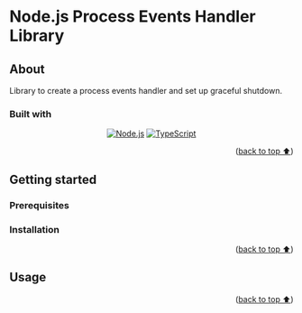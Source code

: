 # Node.js Process Events Handler Library

## About

Library to create a process events handler and set up graceful shutdown.

### Built with

<div align="center">

[![Node.js][nodejs-badge]][nodejs]
[![TypeScript][typescript-badge]][typescript]

</div>
<p align="right">(<a href="#nodejs-process-events-handler-library">back to top ⬆️</a>)</p>

## Getting started

### Prerequisites

### Installation

<p align="right">(<a href="#nodejs-process-events-handler-library">back to top ⬆️</a>)</p>

## Usage

<p align="right">(<a href="#nodejs-process-events-handler-library">back to top ⬆️</a>)</p>

<!-- Markdown links and images -->

[nodejs]: https://nodejs.org/en
[nodejs-badge]: https://img.shields.io/badge/Node.js-3C873A?style=for-the-badge&logo=node.js&logoColor=white
[typescript]: https://www.typescriptlang.org
[typescript-badge]: https://img.shields.io/badge/TypeScript-358EF1?style=for-the-badge&logo=typescript&logoColor=white
